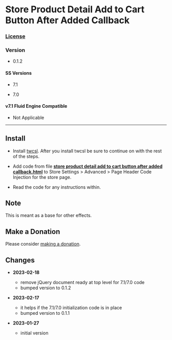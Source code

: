 # Store Product Detail Add to Cart Button After Added Callback

### [License][1]

### Version

  * 0.1.2

#### SS Versions

  * 7.1
  
  * 7.0

#### v7.1 Fluid Engine Compatible

  * Not Applicable

---

## Install

* Install [twcsl][2]. After you install twcsl be sure to continue on with the
  rest of the steps.
  
* Add code from file **[store product detail add to cart button after added
  callback.html][3]** to Store Settings > Advanced > Page Header Code Injection
  for the store page.
  
* Read the code for any instructions within.

## Note

This is meant as a base for other effects.

## Make a Donation

Please consider [making a donation][4].

## Changes

* **2023-02-18**

  * remove jQuery document ready at top level for 7.1/7.0 code
  * bumped version to 0.1.2
  
* **2023-02-17**

  * it helps if the 7.1/7.0 initialization code is in place
  * bumped version to 0.1.1
  
* **2023-01-27**

  * initial version

[1]: https://github.com/tomsWebConsulting/twcsl/blob/main/LICENSE.txt#L1
[2]: https://github.com/tomsWebConsulting/twcsl#install-options
[3]: store%20product%20detail%20add%20to%20cart%20button%20after%20added%20callback.html#L1
[4]: https://github.com/tomsWebConsulting/twcsl#make-a-donation
